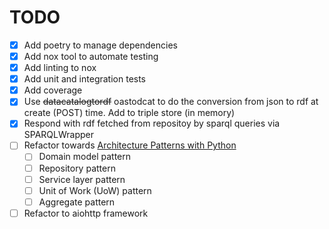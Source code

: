 # TODO

- [x] Add poetry to manage dependencies
- [x] Add nox tool to automate testing
- [x] Add linting to nox
- [x] Add unit and integration tests
- [x] Add coverage
- [x] Use ~~datacatalogtordf~~ oastodcat to do the conversion from json to rdf at create (POST) time. Add to triple store (in memory)
- [x] Respond with rdf fetched from repositoy by sparql queries via SPARQLWrapper
- [ ] Refactor towards [Architecture Patterns with Python](https://www.oreilly.com/library/view/architecture-patterns-with/9781492052197/)
  - [ ] Domain model pattern
  - [ ] Repository pattern
  - [ ] Service layer pattern
  - [ ] Unit of Work (UoW) pattern
  - [ ] Aggregate pattern
- [ ] Refactor to aiohttp framework
